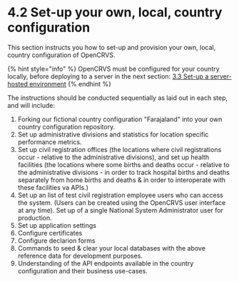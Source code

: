 # 4.2 Set-up your own, local, country configuration

This section instructs you how to set-up and provision your own, local, country configuration of OpenCRVS.

{% hint style="info" %}
OpenCRVS must be configured for your country locally, before deploying to a server in the next section: [3.3 Set-up a server-hosted environment](../../../../v1.8.0/setup/3.-installation/3.3-set-up-a-server-hosted-environment)
{% endhint %}

The instructions should be conducted sequentially as laid out in each step, and will include:

1. Forking our fictional country configuration "Farajaland" into your own country configuration repository.
2. Set up administrative divisions and statistics for location specific performance metrics.
3. Set up civil registration offices (the locations where civil registrations occur - relative to the administrative divisions), and set up health facilities (the locations where some births and deaths occur - relative to the administrative divisions - in order to track hospital births and deaths separately from home births and deaths & in order to interoperate with these facilities va APIs.)
4. Set up an list of test civil registration employee users who can access the system. (Users can be created using the OpenCRVS user interface at any time). Set up of a single National System Administrator user for production.
5. Set up application settings
6. Configure certificates
7. Configure declarion forms
8. Commands to seed & clear your local databases with the above reference data for development purposes.
9. Understanding of the API endpoints available in the country configuration and their business use-cases.
